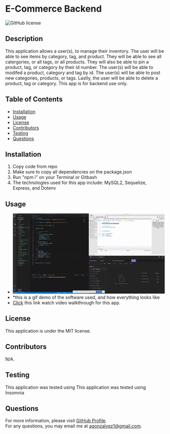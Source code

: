 # E-Commerce Backend
![GitHub license](https://img.shields.io/badge/license-MIT-blue.svg)  
## Description
This application allows a user(s), to manage their inventory. The user will be able to see items by category, tag, and product. They will be able to see all catergories, or all tags, or all products. They will also be able to pin a product, tag, or category by their id number. The user(s) will be able to modifed a product, category and tag by id. The user(s) will be able to post new categories, products, or tags. Lastly, the user will be able to delete a product, tag or category. This app is for backend use only.
## Table of Contents 
- [Installation](#installation)
- [Usage](#usage)
- [License](#license)
- [Contributors](#contributors)
- [Testing](#test)
- [Questions](#questions)
## Installation
1) Copy code from repo 
2) Make sure to copy all dependencies on the package.json 
3) Run "npm i" on your Terminal or Gitbash 
4) The technologies used for this app include: MySQL2, Sequelize, Express, and Dotenv
## Usage
- ![app gif](assets/demo.gif) 
- *this is a gif demo of the software used, and how everything looks like 
- [Click](https://drive.google.com/file/d/1U6YbNmTOBuVaRidM7KMGi-LQpwo4CJ-P/view) this link watch video walkthrough for this app. 
## License
This application is under the MIT license.  
## Contributors
N/A.
## Testing
This application was tested using This application was tested using Insomnia
## Questions
For more information, please visit [GitHub Profile](https://github.com/agonzalvez/).  
For any questions, you may email me at agonzalvez1@gmail.com.
